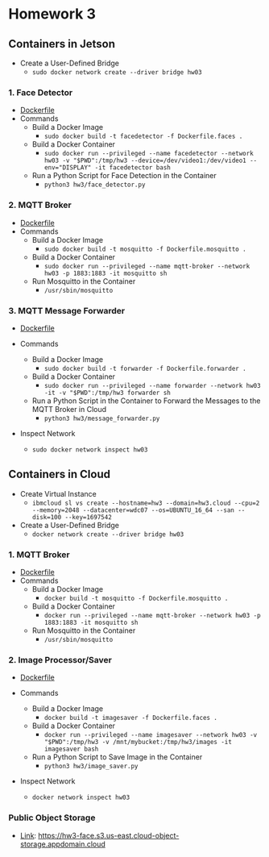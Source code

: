 # Homework 3
## Containers in Jetson
  * Create a User-Defined Bridge
    - `sudo docker network create --driver bridge hw03`
### 1. Face Detector
  * [Dockerfile](https://github.com/leebona/w251/tree/master/HW3/Dockerfile.faces)
  * Commands
    * Build a Docker Image
      - `sudo docker build -t facedetector -f Dockerfile.faces .`
    * Build a Docker Container
      - `sudo docker run --privileged --name facedetector --network hw03 -v "$PWD":/tmp/hw3 --device=/dev/video1:/dev/video1 --env="DISPLAY" -it facedetector bash`
    * Run a Python Script for Face Detection in the Container
      - `python3 hw3/face_detector.py`

### 2. MQTT Broker
  * [Dockerfile](https://github.com/leebona/w251/tree/master/HW3/Dockerfile.mosquitto)
  * Commands
    * Build a Docker Image
      - `sudo docker build -t mosquitto -f Dockerfile.mosquitto .`
    * Build a Docker Container
      - `sudo docker run --privileged --name mqtt-broker --network hw03 -p 1883:1883 -it mosquitto sh`
    * Run Mosquitto in the Container
      - `/usr/sbin/mosquitto`

### 3. MQTT Message Forwarder
  * [Dockerfile](https://github.com/leebona/w251/tree/master/HW3/Dockerfile.forwarder)
  * Commands
    * Build a Docker Image
      - `sudo docker build -t forwarder -f Dockerfile.forwarder .`
    * Build a Docker Container
      - `sudo docker run --privileged --name forwarder --network hw03 -it -v "$PWD":/tmp/hw3 forwarder sh`
    * Run a Python Script in the Container to Forward the Messages to the MQTT Broker in Cloud
      - `python3 hw3/message_forwarder.py`

  * Inspect Network
    - `sudo docker network inspect hw03`

## Containers in Cloud
  * Create Virtual Instance
    - `ibmcloud sl vs create --hostname=hw3 --domain=hw3.cloud --cpu=2 --memory=2048 --datacenter=wdc07 --os=UBUNTU_16_64 --san --disk=100 --key=1697542`
  * Create a User-Defined Bridge
    - `docker network create --driver bridge hw03`
### 1. MQTT Broker
  * [Dockerfile](https://github.com/leebona/w251/tree/master/HW3/Dockerfile.mosquitto)
  * Commands
    * Build a Docker Image
      - `docker build -t mosquitto -f Dockerfile.mosquitto .`
    * Build a Docker Container
      - `docker run --privileged --name mqtt-broker --network hw03 -p 1883:1883 -it mosquitto sh`
    * Run Mosquitto in the Container
      - `/usr/sbin/mosquitto`
### 2. Image Processor/Saver
  * [Dockerfile](https://github.com/leebona/w251/tree/master/HW3/Dockerfile.faces)
  * Commands
    * Build a Docker Image
      - `docker build -t imagesaver -f Dockerfile.faces .`
    * Build a Docker Container
      - `docker run --privileged --name imagesaver --network hw03 -v "$PWD":/tmp/hw3 -v /mnt/mybucket:/tmp/hw3/images -it imagesaver bash`
    * Run a Python Script to Save Image in the Container
      - `python3 hw3/image_saver.py`

  * Inspect Network
    - `docker network inspect hw03`

### Public Object Storage
  * [Link](https://hw3-face.s3.us-east.cloud-object-storage.appdomain.cloud): https://hw3-face.s3.us-east.cloud-object-storage.appdomain.cloud

